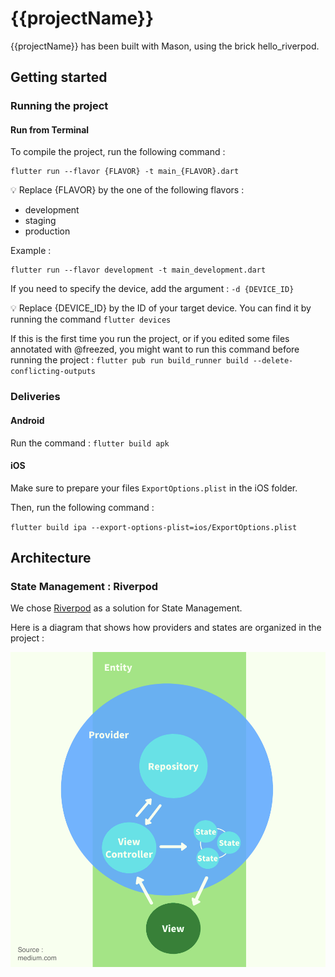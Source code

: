 # {{projectName}}

{{projectName}} has been built with Mason, using the brick hello_riverpod.

## Getting started

### Running the project

#### Run from Terminal

To compile the project, run the following command :

```shell
flutter run --flavor {FLAVOR} -t main_{FLAVOR}.dart
```

💡 Replace {FLAVOR} by the one of the following flavors :

- development
- staging
- production

Example :

```shell
flutter run --flavor development -t main_development.dart
```

If you need to specify the device, add the argument :
`-d {DEVICE_ID}`

💡 Replace {DEVICE_ID} by the ID of your target device. You can find it by running the command `flutter devices`

If this is the first time you run the project, or if you edited some files annotated with @freezed, you might want to run this command before running the project :
`flutter pub run build_runner build --delete-conflicting-outputs`

### Deliveries

#### Android

Run the command : `flutter build apk`

#### iOS

Make sure to prepare your files `ExportOptions.plist` in the iOS folder.

Then, run the following command :

`flutter build ipa --export-options-plist=ios/ExportOptions.plist`

## Architecture

### State Management : Riverpod

We chose [Riverpod](https://riverpod.dev/) as a solution for State Management.

Here is a diagram that shows how providers and states are organized in the project :

![App Architecture Diagram](assets/readme/architecture_riverpod.png)
